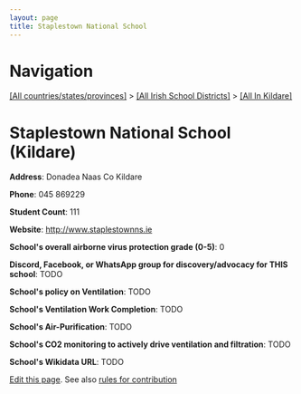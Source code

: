 ```yaml
---
layout: page
title: Staplestown National School
---
```

# Navigation

[[All countries/states/provinces]](../../..) > [[All Irish School Districts]](../..) > [[All In Kildare]](..)

# Staplestown National School (Kildare)

**Address**: Donadea Naas Co Kildare

**Phone**: 045 869229

**Student Count**: 111

**Website**: <http://www.staplestownns.ie>

**School's overall airborne virus protection grade (0-5)**: 0

**Discord, Facebook, or WhatsApp group for discovery/advocacy for THIS school**: TODO

**School's policy on Ventilation**: TODO

**School's Ventilation Work Completion**: TODO

**School's Air-Purification**: TODO

**School's CO2 monitoring to actively drive ventilation and filtration**: TODO

**School's Wikidata URL**: TODO


[Edit this page](https://github.com/ventilate-schools/Ireland/edit/main/./Kildare/Staplestown_National_School.md). See also [rules for contribution](../../../contribution-rules/)